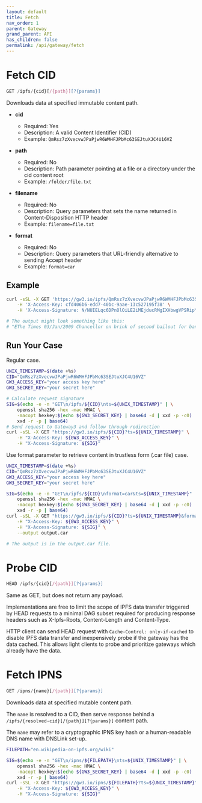 ```yaml
---
layout: default
title: Fetch
nav_order: 1
parent: Gateway
grand_parent: API
has_children: false
permalink: /api/gateway/fetch
---
```


# Fetch CID

```javascript
GET /ipfs/{cid}[/{path}][?{params}]
```

Downloads data at specified immutable content path.

- **cid** 
  - Required: Yes
  - Description: A valid Content Identifier (CID)
  - Example: `QmRsz7zXvecvwJPaPjwR6WMHFJPbMc63SEJtuXJC4U16VZ`
  
- **path**
  - Required: No
  - Description: Path parameter pointing at a file or a directory under the cid content root
  - Example: `/folder/file.txt`

- **filename**
  - Required: No
  - Description: Query parameters that sets the name returned in Content-Disposition HTTP header
  - Example: `filename=file.txt`

- **format**
  - Required: No
  - Description: Query parameters that URL-friendly alternative to sending Accept header 
  - Example: `format=car`

## Example

```bash
curl -sSL -X GET 'https://gw3.io/ipfs/QmRsz7zXvecvwJPaPjwR6WMHFJPbMc63SEJtuXJC4U16VZ?ts=1688644825' \
    -H 'X-Access-Key: cfd406b6-edd7-40bc-9aae-13c527195f38' \
    -H 'X-Access-Signature: N/NUIELqc6DPnOlOiLE2iMEjducRMgIXHbwgVPSRipY='

# The output might look something like this:
# "EThe Times 03/Jan/2009 Chancellor on brink of second bailout for banks"
```

## Run Your Case

Regular case.

```bash
UNIX_TIMESTAMP=$(date +%s)
CID="QmRsz7zXvecvwJPaPjwR6WMHFJPbMc63SEJtuXJC4U16VZ"
GW3_ACCESS_KEY="your access key here"
GW3_SECRET_KEY="your secret here"

# Calculate request signature
SIG=$(echo -e -n "GET\n/ipfs/${CID}\nts=${UNIX_TIMESTAMP}" | \
    openssl sha256 -hex -mac HMAC \
    -macopt hexkey:$(echo ${GW3_SECRET_KEY} | base64 -d | xxd -p -c0) | \
    xxd -r -p | base64)
# Send request to Gateway3 and follow through redirection
curl -sSL -X GET "https://gw3.io/ipfs/${CID}?ts=${UNIX_TIMESTAMP}" \
    -H "X-Access-Key: ${GW3_ACCESS_KEY}" \
    -H "X-Access-Signature: ${SIG}"
```

Use format parameter to retrieve content in trustless form (.car file) case.

```bash
UNIX_TIMESTAMP=$(date +%s)
CID="QmRsz7zXvecvwJPaPjwR6WMHFJPbMc63SEJtuXJC4U16VZ"
GW3_ACCESS_KEY="your access key here"
GW3_SECRET_KEY="your secret here"

SIG=$(echo -e -n "GET\n/ipfs/${CID}\nformat=car&ts=${UNIX_TIMESTAMP}" | \
    openssl sha256 -hex -mac HMAC \
    -macopt hexkey:$(echo ${GW3_SECRET_KEY} | base64 -d | xxd -p -c0) | \
    xxd -r -p | base64)
curl -sSL -X GET "https://gw3.io/ipfs/${CID}?ts=${UNIX_TIMESTAMP}&format=car" \
    -H "X-Access-Key: ${GW3_ACCESS_KEY}" \
    -H "X-Access-Signature: ${SIG}" \
    --output output.car

# The output is in the output.car file.
```

# Probe CID

```javascript
HEAD /ipfs/{cid}[/{path}][?{params}]
```
Same as GET, but does not return any payload.

Implementations are free to limit the scope of IPFS data transfer triggered by HEAD requests to a minimal DAG subset required for producing response headers such as X-Ipfs-Roots, Content-Length and Content-Type.

HTTP client can send HEAD request with `Cache-Control: only-if-cached` to disable IPFS data transfer and inexpensively probe if the gateway has the data cached.
This allows light clients to probe and prioritize gateways which already have the data.

# Fetch IPNS

```javascript
GET /ipns/{name}[/{path}][?{params}]
```

Downloads data at specified mutable content path.

The `name` is resolved to a CID, then serve response behind a `/ipfs/{resolved-cid}[/{path}][?{params}]` content path.

The `name` may refer to a cryptographic IPNS key hash or a human-readable DNS name with DNSLink set-up.

```bash
FILEPATH="en.wikipedia-on-ipfs.org/wiki"

SIG=$(echo -e -n "GET\n/ipns/${FILEPATH}\nts=${UNIX_TIMESTAMP}" | \
    openssl sha256 -hex -mac HMAC \
    -macopt hexkey:$(echo ${GW3_SECRET_KEY} | base64 -d | xxd -p -c0) | \
    xxd -r -p | base64)
curl -sSL -X GET "https://gw3.io/ipns/${FILEPATH}?ts=${UNIX_TIMESTAMP}" \
    -H "X-Access-Key: ${GW3_ACCESS_KEY}" \
    -H "X-Access-Signature: ${SIG}"
```
